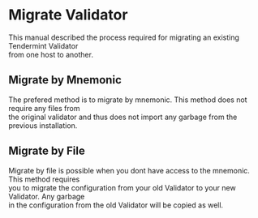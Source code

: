 # Migrate Validator
This manual described the process required for migrating an existing Tendermint Validator<br>
from one host to another.<br>

## Migrate by Mnemonic
The prefered method is to migrate by mnemonic. This method does not require any files from<br>
the original validator and thus does not import any garbage from the previous installation.

## Migrate by File
Migrate by file is possible when you dont have access to the mnemonic. This method requires<br>
you to migrate the configuration from your old Validator to your new Validator. Any garbage<br>
in the configuration from the old Validator will be copied as well.
